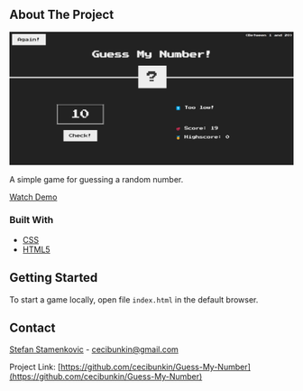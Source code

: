 ## About The Project

![Guess my number](./assets/screenshot.png)

A simple game for guessing a random number.

[Watch Demo](https://raw.githubusercontent.com/cecibunkin/Guess-My-Number/main/assets/number-video.mp4)

### Built With

- [CSS](https://developer.mozilla.org/en-US/docs/Web/CSS)
- [HTML5](https://developer.mozilla.org/en-US/docs/Web/HTML)

## Getting Started

To start a game locally, open file `index.html` in the default browser.

## Contact

[Stefan Stamenkovic](https://www.linkedin.com/in/stefan-stamenkovic-394943254/) - cecibunkin@gmail.com

Project Link: [https://github.com/cecibunkin/Guess-My-Number](https://github.com/cecibunkin/Guess-My-Number)
